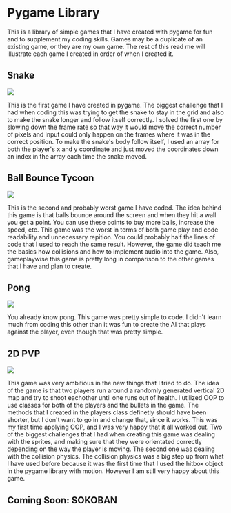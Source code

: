 <h1>Pygame Library</h1>
<p>This is a library of simple games that I have created with pygame for fun and to supplement my coding skills. Games may be a duplicate of an existing game, or they are my own game. The rest of this read me will illustrate each game I created in order of when I created it.</p>
<h2>Snake</h2>
<img src=https://github.com/Wise05/pygame-games/assets/88518700/c0c3e6ac-b424-4222-b67e-162aa5d8accd)>
<p>This is the first game I have created in pygame. The biggest challenge that I had when coding this was trying to get the snake to stay in the grid and also to make the snake longer and follow itself correctly. I solved the first one by slowing down the frame rate so that way it would move the correct number of pixels and input could only happen on the frames where it was in the correct position. To make the snake's body follow itself, I used an array for both the player's x and y coordinate and just moved the coordinates down an index in the array each time the snake moved.</p>
<h2>Ball Bounce Tycoon</h2>
<img src=https://github.com/Wise05/pygame-games/assets/88518700/76facbaf-6221-4890-a6b0-4a88235c34bd>
<p>This is the second and probably worst game I have coded. The idea behind this game is that balls bounce around the screen and when they hit a wall you get a point. You can use these points to buy more balls, increase the speed, etc. This game was the worst in terms of both game play and code readability and unnecessary repition. You could probably half the lines of code that I used to reach the same result. However, the game did teach me the basics how collisions and how to implement audio into the game. Also, gameplaywise this game is pretty long in comparison to the other games that I have and plan to create.</p>
<h2>Pong</h2>
<img src=https://github.com/Wise05/pygame-games/assets/88518700/8eaf80f2-e7b0-418d-8136-04e31b00ccd7>
<p>You already know pong. This game was pretty simple to code. I didn't learn much from coding this other than it was fun to create the AI that plays against the player, even though that was pretty simple.</p>
<h2>2D PVP</h2>
<img src=https://github.com/Wise05/pygame-games/assets/88518700/a02e4f8b-e8ac-4f89-bf21-e19257c8f1ff>
<p>This game was very ambitious in the new things that I tried to do. The idea of the game is that two players run around a randomly generated vertical 2D map and try to shoot eachother until one runs out of health. I utilized OOP to use classes for both of the players and the bullets in the game. The methods that I created in the players class definetly should have been shorter, but I don't want to go in and change that, since it works. This was my first time applying OOP, and I was very happy that it all worked out. Two of the biggest challenges that I had when creating this game was dealing with the sprites, and making sure that they were orientated correctly depending on the way the player is moving. The second one was dealing with the collision physics. The collision physics was a big step up from what I have used before because it was the first time that I used the hitbox object in the pygame library with motion. However I am still very happy about this game.</p>
<h2>Coming Soon: SOKOBAN</h2>
